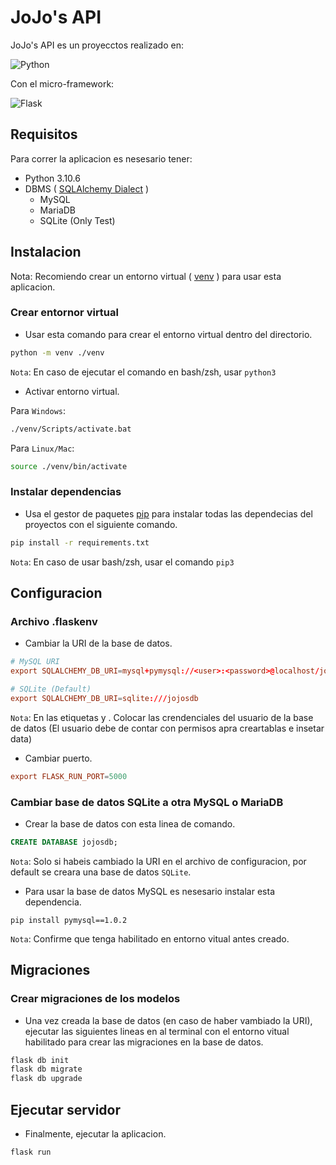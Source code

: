 # JoJo's API

JoJo's API es un proyecctos realizado en:

![Python](https://img.shields.io/static/v1?style=for-the-badge&message=Python&color=3776AB&logo=Python&logoColor=FFFFFF&label=)

Con el micro-framework:

![Flask](https://img.shields.io/static/v1?style=for-the-badge&message=Flask&color=000000&logo=Flask&logoColor=FFFFFF&label=)

## Requisitos

Para correr la aplicacion es nesesario tener:

- Python 3.10.6
- DBMS ( [SQLAlchemy Dialect](https://docs.sqlalchemy.org/en/20/dialects/) )
  - MySQL
  - MariaDB
  - SQLite (Only Test)

## Instalacion

Nota: Recomiendo crear un entorno virtual ( [venv](https://docs.python.org/3/library/venv.html) ) para usar esta aplicacion.

### Crear entornor virtual
- Usar esta comando para crear el entorno virtual dentro del directorio.
``` bash
python -m venv ./venv
```
`Nota`: En caso de ejecutar el comando en bash/zsh, usar `python3`
- Activar entorno virtual.


Para `Windows`:

``` bash
./venv/Scripts/activate.bat
```
Para `Linux/Mac`:

``` bash
source ./venv/bin/activate
```

### Instalar dependencias

- Usa el gestor de paquetes [pip](https://pip.pypa.io/en/stable/) para instalar todas las dependecias del proyectos con el siguiente comando.

``` bash
pip install -r requirements.txt
```
`Nota`: En caso de usar bash/zsh, usar el comando `pip3`

## Configuracion

### Archivo .flaskenv
- Cambiar la URI de la base de datos.

```conf
# MySQL URI
export SQLALCHEMY_DB_URI=mysql+pymysql://<user>:<password>@localhost/jojosdb

# SQLite (Default)
export SQLALCHEMY_DB_URI=sqlite:///jojosdb
```
`Nota`: En las etiquetas <user> y <password>. Colocar las crendenciales del usuario de la base de datos (El usuario debe de contar con permisos apra creartablas e insetar data)
- Cambiar puerto.
```conf
export FLASK_RUN_PORT=5000
```

### Cambiar base de datos SQLite a otra MySQL o MariaDB

- Crear la base de datos con esta linea de comando.
``` sql
CREATE DATABASE jojosdb;
```
`Nota`: Solo si habeis cambiado la URI en el archivo de configuracion, por default se creara una base de datos `SQLite`.

- Para usar la base de datos MySQL es nesesario instalar esta dependencia.
```
pip install pymysql==1.0.2
```
`Nota`: Confirme que tenga habilitado en entorno vitual antes creado.

## Migraciones

### Crear migraciones de los modelos
- Una vez creada la base de datos (en caso de haber vambiado la URI), ejecutar las siguientes lineas en al terminal con el entorno vitual habilitado para crear las migraciones en la base de datos.
```bash
flask db init
flask db migrate
flask db upgrade
```

## Ejecutar servidor

- Finalmente, ejecutar la aplicacion.

```bash
flask run
```